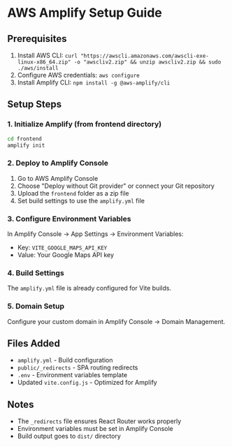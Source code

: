 # AWS Amplify Setup Guide

## Prerequisites
1. Install AWS CLI: `curl "https://awscli.amazonaws.com/awscli-exe-linux-x86_64.zip" -o "awscliv2.zip" && unzip awscliv2.zip && sudo ./aws/install`
2. Configure AWS credentials: `aws configure`
3. Install Amplify CLI: `npm install -g @aws-amplify/cli`

## Setup Steps

### 1. Initialize Amplify (from frontend directory)
```bash
cd frontend
amplify init
```

### 2. Deploy to Amplify Console
1. Go to AWS Amplify Console
2. Choose "Deploy without Git provider" or connect your Git repository
3. Upload the `frontend` folder as a zip file
4. Set build settings to use the `amplify.yml` file

### 3. Configure Environment Variables
In Amplify Console → App Settings → Environment Variables:
- Key: `VITE_GOOGLE_MAPS_API_KEY`
- Value: Your Google Maps API key

### 4. Build Settings
The `amplify.yml` file is already configured for Vite builds.

### 5. Domain Setup
Configure your custom domain in Amplify Console → Domain Management.

## Files Added
- `amplify.yml` - Build configuration
- `public/_redirects` - SPA routing redirects
- `.env` - Environment variables template
- Updated `vite.config.js` - Optimized for Amplify

## Notes
- The `_redirects` file ensures React Router works properly
- Environment variables must be set in Amplify Console
- Build output goes to `dist/` directory